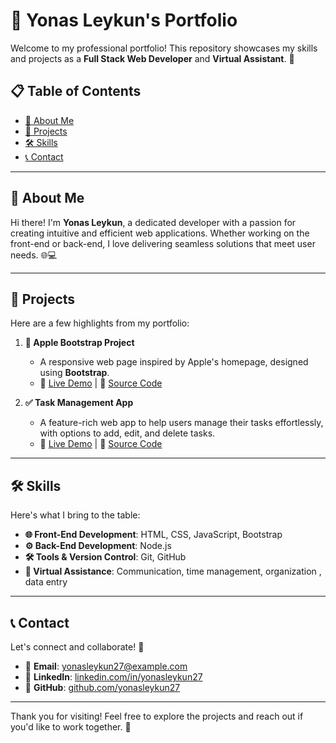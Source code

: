 # 🌟 Yonas Leykun's Portfolio

Welcome to my professional portfolio! This repository showcases my skills and projects as a **Full Stack Web Developer** and **Virtual Assistant**. 🚀

## 📋 Table of Contents

- [👤 About Me](#-about-me)
- [📂 Projects](#-projects)
- [🛠️ Skills](#%EF%B8%8F-skills)
- [📞 Contact](#-contact)

---

## 👤 About Me

Hi there! I'm **Yonas Leykun**, a dedicated developer with a passion for creating intuitive and efficient web applications. Whether working on the front-end or back-end, I love delivering seamless solutions that meet user needs. 🌐💻

---

## 📂 Projects

Here are a few highlights from my portfolio:

1. **🍎 Apple Bootstrap Project**  
   - A responsive web page inspired by Apple's homepage, designed using **Bootstrap**.  
   - 🚀 [Live Demo](#) | 🔧 [Source Code](#)

2. **✅ Task Management App**  
   - A feature-rich web app to help users manage their tasks effortlessly, with options to add, edit, and delete tasks.  
   - 🚀 [Live Demo](#) | 🔧 [Source Code](#)

---

## 🛠️ Skills

Here's what I bring to the table:

- **🌐 Front-End Development**: HTML, CSS, JavaScript, Bootstrap  
- **⚙️ Back-End Development**: Node.js
- **🛠️ Tools & Version Control**: Git, GitHub  
- **🤝 Virtual Assistance**: Communication, time management, organization , data entry 

---

## 📞 Contact

Let's connect and collaborate! 💌

- 📧 **Email**: [yonasleykun27@example.com](mailto:yonasleykun27@example.com)  
- 💼 **LinkedIn**: [linkedin.com/in/yonasleykun27](https://www.linkedin.com/in/yonasleykun27)  
- 🐙 **GitHub**: [github.com/yonasleykun27](https://github.com/yonasleykun27)

---

Thank you for visiting! Feel free to explore the projects and reach out if you'd like to work together. 🌟
